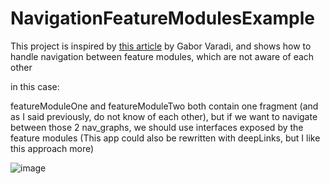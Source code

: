 # NavigationFeatureModulesExample
This project is inspired by [this article](https://proandroiddev.com/structural-and-navigation-anti-patterns-in-modularized-android-applications-a7d667e35cd6) by Gabor Varadi,
and shows how to handle navigation between feature modules, which are not aware of each other

in this case:

featureModuleOne and featureModuleTwo both contain one fragment (and as I said previously, do not know of each other), but if we want to navigate between those 2 nav_graphs, we should use interfaces exposed by the feature modules
(This app could also be rewritten with deepLinks, but I like this approach more)

![image](https://user-images.githubusercontent.com/98784426/209720246-75f71905-bcb1-4443-be20-98775b6035af.png)
